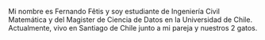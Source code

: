 
Mi nombre es Fernando Fêtis y soy estudiante de Ingeniería Civil Matemática y del Magister de Ciencia de Datos en la Universidad de Chile. Actualmente, vivo en Santiago de Chile junto a mi pareja y nuestros 2 gatos.
